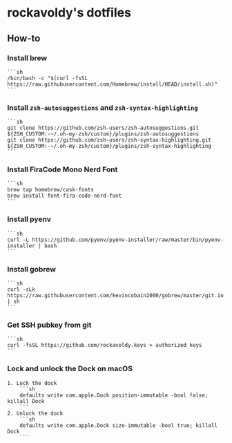 # rockavoldy's dotfiles

## How-to
### Install brew
    ```sh
    /bin/bash -c "$(curl -fsSL https://raw.githubusercontent.com/Homebrew/install/HEAD/install.sh)"
    ```
### Install `zsh-autosuggestions` and `zsh-syntax-highlighting`
    ```sh
    git clone https://github.com/zsh-users/zsh-autosuggestions.git ${ZSH_CUSTOM:-~/.oh-my-zsh/custom}/plugins/zsh-autosuggestions
    git clone https://github.com/zsh-users/zsh-syntax-highlighting.git ${ZSH_CUSTOM:-~/.oh-my-zsh/custom}/plugins/zsh-syntax-highlighting
    ```
### Install FiraCode Mono Nerd Font
    ```sh
    brew tap homebrew/cask-fonts
    brew install font-fira-code-nerd-font
    ```
### Install pyenv
    ```sh
    curl -L https://github.com/pyenv/pyenv-installer/raw/master/bin/pyenv-installer | bash
    ```
### Install gobrew
    ```sh
    curl -sLk https://raw.githubusercontent.com/kevincobain2000/gobrew/master/git.io.sh | sh
    ```
### Get SSH pubkey from git
    ```sh
    curl -fsSL https://github.com/rockavoldy.keys > authorized_keys
    ```
### Lock and unlock the Dock on macOS
    1. Lock the dock
        ```sh
        defaults write com.apple.Dock position-immutable -bool false; killall Dock
        ```
    2. Unlock the dock
        ```sh
        defaults write com.apple.Dock size-immutable -bool true; killall Dock
        ```
